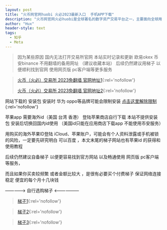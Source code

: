 ```yaml
---
layout: post
title: "火币网官网huobi 火必2023最新入口  手机APP下载"
description: "火币网官网火必huobi是全球著名的数字资产交易平台之一，主要面向全球用户提供比特币、莱特币、以太币等数字资产的币币和衍生品交易服务。最低的手续费，最快捷的交易，强劲的 API 欧易App会是你最喜爱的数字货币交易App"
author: "Hux"
header-style: text
tags:
  - 知乎
  - Meta
---
```

>因为某些原因 国内无法打开交易所官网
>本站实时记录和更新  欧易okex 币安binance 不用翻墙的备用网址 （建议收藏本站）
>后续仍然建议用梯子 以便顺利找到官网 使用网页版 pc客户端等更多服务

> [火币（火必）交易所 2023免翻墙 官网地址1](https://www.huobi.ug/zh-cn/register/?backUrl=%2Fzh-cn%2F&invite_code=gw7j6223){:rel='nofollow'}
> 
> [火币（火必）交易所 2023免翻墙 官网地址2](https://www.huobi.com.bo/zh-cn/register/?backUrl=%2Fzh-cn%2F&invite_code=gw7j6223){:rel='nofollow'}
> 
>
> 


网站下载的 安装包 安装时 华为 oppo等品牌可能会限制安装 [点击这里解除限制](https://www.jjahnke.net/az){:rel='nofollow'}

苹果app 需要海外id（美国 台湾 香港） 登陆苹果商店自行下载 本站不提供安装包 安装后切换回国内id使用 （美国id只能在应用商店下载app 不能使用币安服务）

用购买的海外苹果ID登陆 iCloud、苹果账户，可能会有个人资料泄露或手机被锁的风险，一定要先研究明白 可以百度 ，本文末尾的梯子网站也有苹果id 的获得和使用教程

后续仍然建议自备梯子 以便更容易找到官方网站 以及畅通使用 网页版 pc客户端 等服务，

而且如果你买卖较频繁 或者金额比较大 ，是很有必要买个付费梯子 保证网络连接稳定 便宜的每个月十几块钱

————-> 自行选购梯子 <——————


> [梯子1](https://jike251.xyz/auth/register?code=zwXW){:rel='nofollow'}
    
> [梯子2](https://balala.io/auth/register?code=HpgM){:rel='nofollow'}

> [梯子3](https://dash.bitznetuk.com/#/register?code=IXJw2Pcv){:rel='nofollow'}
> 
> 
> 
> 
> 
> 


